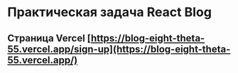 # Практическая задача React Blog

## Страница Vercel [https://blog-eight-theta-55.vercel.app/sign-up](https://blog-eight-theta-55.vercel.app/)
